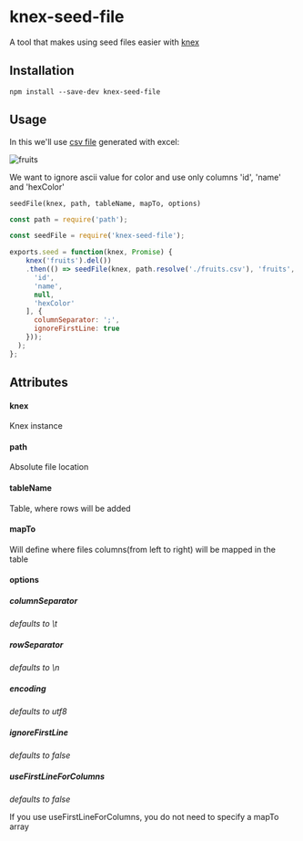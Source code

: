 # knex-seed-file
A tool that makes using seed files easier with [knex](https://github.com/tgriesser/knex)

## Installation
```
npm install --save-dev knex-seed-file
```
## Usage
In this we'll use [csv file](example/fruits.csv) generated with excel:

![fruits](https://github.com/tohalla/knex-seed-file/blob/master/example/fruits-excel.png?raw=true)

We want to ignore ascii value for color and use only columns 'id', 'name' and 'hexColor'

```
seedFile(knex, path, tableName, mapTo, options)
```

```javascript
const path = require('path');

const seedFile = require('knex-seed-file');

exports.seed = function(knex, Promise) {
	knex('fruits').del())
    .then(() => seedFile(knex, path.resolve('./fruits.csv'), 'fruits', [
      'id',
      'name',
      null,
      'hexColor'
    ], {
      columnSeparator: ';',
      ignoreFirstLine: true
    }));
  );
};
```
## Attributes
#### knex
Knex instance
#### path
Absolute file location
#### tableName
Table, where rows will be added
#### mapTo
Will define where files columns(from left to right) will be mapped in the table
#### options
##### columnSeparator
*defaults to \t*
##### rowSeparator
*defaults to \n*
##### encoding
*defaults to utf8*
##### ignoreFirstLine
*defaults to false*
##### useFirstLineForColumns
*defaults to false*

If you use useFirstLineForColumns, you do not need to specify a mapTo array
